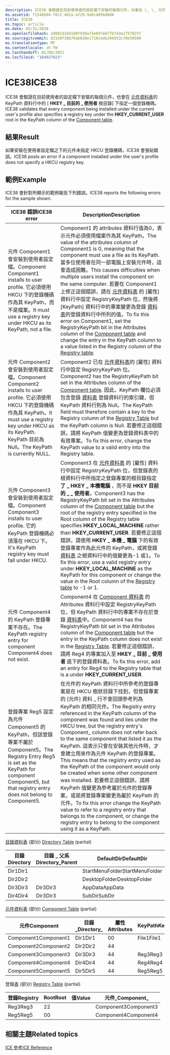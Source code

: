 ```yaml
---
description: ICE38 會驗證在目前使用者的設定檔下安裝的每個元件，也會在 \_ \_ 元件資料表的 KeyPath 資料行中的 [HKEY 目前的使用者根目錄] 下指定一個登錄機碼。
ms.assetid: f1548b04-78c2-461a-a729-9a8c4856d0d8
title: ICE38
ms.topic: article
ms.date: 05/31/2018
ms.openlocfilehash: 2d001d244160f939a73e697e677bf43a1f5f825f
ms.sourcegitcommit: 831e8f3db78ab820e1710cede244553c70e50500
ms.translationtype: MT
ms.contentlocale: zh-TW
ms.lasthandoff: 01/08/2021
ms.locfileid: "104027023"
---
```

# <a name="ice38"></a><span data-ttu-id="f668c-103">ICE38</span><span class="sxs-lookup"><span data-stu-id="f668c-103">ICE38</span></span>

<span data-ttu-id="f668c-104">ICE38 會驗證在目前使用者的設定檔下安裝的每個元件，也會在 [元件資料表](component-table.md)的 KeyPath 資料行中的 [ **HKEY \_ 目前的 \_ 使用者** 根目錄] 下指定一個登錄機碼。</span><span class="sxs-lookup"><span data-stu-id="f668c-104">ICE38 validates that every component being installed under the current user's profile also specifies a registry key under the **HKEY\_CURRENT\_USER** root in the KeyPath column of the [Component table](component-table.md).</span></span>

## <a name="result"></a><span data-ttu-id="f668c-105">結果</span><span class="sxs-lookup"><span data-stu-id="f668c-105">Result</span></span>

<span data-ttu-id="f668c-106">如果安裝在使用者設定檔之下的元件未指定 HKCU 登錄機碼，ICE38 會張貼錯誤。</span><span class="sxs-lookup"><span data-stu-id="f668c-106">ICE38 posts an error if a component installed under the user's profile does not specify a HKCU registry key.</span></span>

## <a name="example"></a><span data-ttu-id="f668c-107">範例</span><span class="sxs-lookup"><span data-stu-id="f668c-107">Example</span></span>

<span data-ttu-id="f668c-108">ICE38 會針對所顯示的範例報告下列錯誤。</span><span class="sxs-lookup"><span data-stu-id="f668c-108">ICE38 reports the following errors for the sample shown.</span></span>



| <span data-ttu-id="f668c-109">ICE38 錯誤</span><span class="sxs-lookup"><span data-stu-id="f668c-109">ICE38 error</span></span>                                                                                                                         | <span data-ttu-id="f668c-110">Description</span><span class="sxs-lookup"><span data-stu-id="f668c-110">Description</span></span>                                                                                                                                                                                                                                                                                                                                                                                                                                                                                                                                                               |
|-------------------------------------------------------------------------------------------------------------------------------------|---------------------------------------------------------------------------------------------------------------------------------------------------------------------------------------------------------------------------------------------------------------------------------------------------------------------------------------------------------------------------------------------------------------------------------------------------------------------------------------------------------------------------------------------------------------------------|
| <span data-ttu-id="f668c-111">元件 Component1 會安裝到使用者設定檔。</span><span class="sxs-lookup"><span data-stu-id="f668c-111">Component Component1 installs to user profile.</span></span> <span data-ttu-id="f668c-112">它必須使用 HKCU 下的登錄機碼作為其 KeyPath，而不是檔案。</span><span class="sxs-lookup"><span data-stu-id="f668c-112">It must use a registry key under HKCU as its KeyPath, not a file.</span></span>                    | <span data-ttu-id="f668c-113">Component1 的 attributes 資料行值為0，表示元件必須使用檔案作為其 KeyPath。</span><span class="sxs-lookup"><span data-stu-id="f668c-113">The value of the attributes column of Component1 is 0, meaning that the component must use a file as its KeyPath.</span></span> <span data-ttu-id="f668c-114">當多位使用者在同一部電腦上安裝元件時，這會造成困難。</span><span class="sxs-lookup"><span data-stu-id="f668c-114">This causes difficulties when multiple users install the component on the same computer.</span></span> <span data-ttu-id="f668c-115">若要在 Component1 上修正這個錯誤，請在 [元件資料表](component-table.md) 的 [屬性] 資料行中設定 RegistryKeyPath 位，然後將 [KeyPath] 資料行中的專案變更為登錄 [資料表](registry-table.md)的登錄資料行中所列的值。</span><span class="sxs-lookup"><span data-stu-id="f668c-115">To fix this error on Component1, set the RegistryKeyPath bit in the Attributes column of the [Component table](component-table.md) and change the entry in the KeyPath column to a value listed in the Registry column of the [Registry table](registry-table.md).</span></span><br/>                                                                                |
| <span data-ttu-id="f668c-116">元件 Component2 會安裝到使用者設定檔。</span><span class="sxs-lookup"><span data-stu-id="f668c-116">Component Component2 installs to user profile.</span></span> <span data-ttu-id="f668c-117">它必須使用 HKCU 下的登錄機碼作為其 KeyPath。</span><span class="sxs-lookup"><span data-stu-id="f668c-117">It must use a registry key under HKCU as its KeyPath.</span></span> <span data-ttu-id="f668c-118">KeyPath 目前為 Null。</span><span class="sxs-lookup"><span data-stu-id="f668c-118">The KeyPath is currently NULL.</span></span> | <span data-ttu-id="f668c-119">Component2 已在 [元件資料表](component-table.md)的 [屬性] 資料行中設定 RegistryKeyPath 位。</span><span class="sxs-lookup"><span data-stu-id="f668c-119">Component2 has the RegistryKeyPath bit set in the Attributes column of the [Component table](component-table.md).</span></span> <span data-ttu-id="f668c-120">因此，KeyPath 欄位必須包含登錄 [資料表](registry-table.md) 登錄資料行的索引鍵，但 KeyPath 資料行則為 Null。</span><span class="sxs-lookup"><span data-stu-id="f668c-120">The KeyPath field must therefore contain a key to the Registry column of the [Registry Table](registry-table.md) but the KeyPath column is Null.</span></span> <span data-ttu-id="f668c-121">若要修正這個錯誤，請將 KeyPath 值變更為登錄資料表中的有效專案。</span><span class="sxs-lookup"><span data-stu-id="f668c-121">To fix this error, change the KeyPath value to a valid entry into the Registry table.</span></span><br/>                                                                                                                                                                                                     |
| <span data-ttu-id="f668c-122">元件 Component3 會安裝到使用者設定檔。</span><span class="sxs-lookup"><span data-stu-id="f668c-122">Component Component3 installs to user profile.</span></span> <span data-ttu-id="f668c-123">它的 KeyPath 登錄機碼必須落在 HKCU 下。</span><span class="sxs-lookup"><span data-stu-id="f668c-123">It's KeyPath registry key must fall under HKCU.</span></span>                                      | <span data-ttu-id="f668c-124">Component3 在 [元件資料表](component-table.md) 的 [屬性] 資料行中設定 RegistryKeyPath 位，但登錄表的根資料行中所指定之登錄專案的根目錄指定 **了 \_ HKEY \_ 本機電腦** ，而不是 **HKEY 目前的 \_ \_ 使用者**。</span><span class="sxs-lookup"><span data-stu-id="f668c-124">Component3 has the RegistryKeyPath bit set in the Attributes column of the [Component table](component-table.md) but the root of the registry entry specified in the Root column of the Registry table specifies **HKEY\_LOCAL\_MACHINE** rather than **HKEY\_CURRENT\_USER**.</span></span> <span data-ttu-id="f668c-125">若要修正這個錯誤，請使用 **HKEY \_ 本機 \_ 電腦** 下的有效登錄專案作為此元件的 KeyPath，或將登錄 [資料表](registry-table.md) 之根資料行中的值變更為-1 或1。</span><span class="sxs-lookup"><span data-stu-id="f668c-125">To fix this error, use a valid registry entry under **HKEY\_LOCAL\_MACHINE** as the KeyPath for this component or change the value in the Root column of the [Registry table](registry-table.md) to -1 or 1.</span></span><br/>                                                                  |
| <span data-ttu-id="f668c-126">元件 Component4 的 KeyPath 登錄專案不存在。</span><span class="sxs-lookup"><span data-stu-id="f668c-126">The KeyPath registry entry for component Component4 does not exist.</span></span>                                                                 | <span data-ttu-id="f668c-127">Component4 在 [Component 資料表](component-table.md) 的 Attributes 資料行中設定 RegistryKeyPath 位，但 KeyPath 資料行中的專案不存在於登錄 [資料表](registry-table.md)中。</span><span class="sxs-lookup"><span data-stu-id="f668c-127">Component4 has the RegistryKeyPath bit set in the Attributes column of the [Component table](component-table.md) but the entry in the KeyPath column does not exist in the [Registry Table](registry-table.md).</span></span> <span data-ttu-id="f668c-128">若要修正這個錯誤，請將 Reg4 的專案加入至 **HKEY \_ 目前 \_ 使用者** 底下的登錄資料表。</span><span class="sxs-lookup"><span data-stu-id="f668c-128">To fix this error, add an entry for Reg4 to the Registry table that is a under **HKEY\_CURRENT\_USER**.</span></span><br/>                                                                                                                                                                                                                                      |
| <span data-ttu-id="f668c-129">登錄專案 Reg5 設定為元件 Component5 的 KeyPath，但該登錄專案不屬於 Component5。</span><span class="sxs-lookup"><span data-stu-id="f668c-129">The Registry Entry Reg5 is set as the KeyPath for component Component5, but that registry entry does not belong to Component5.</span></span>      | <span data-ttu-id="f668c-130">在元件的 KeyPath 資料行中所參考的登錄專案是在 HKCU 樹狀目錄下找到，但登錄專案的 [元件] 資料 \_ 行不會回頭參考列為 KeyPath 的相同元件。</span><span class="sxs-lookup"><span data-stu-id="f668c-130">The Registry entry referenced in the KeyPath column of the component was found and lies under the HKCU tree, but the registry entry's Component\_ column does not refer back to the same component that listed it as the KeyPath.</span></span> <span data-ttu-id="f668c-131">這表示只會在安裝其他元件時，才會建立用來作為元件 KeyPath 的登錄專案。</span><span class="sxs-lookup"><span data-stu-id="f668c-131">This means that the registry entry used as the KeyPath of the component would only be created when some other component was installed.</span></span> <span data-ttu-id="f668c-132">若要修正這個錯誤，請將 KeyPath 值變更為參考屬於元件的登錄專案，或是將登錄專案變更為屬於 KeyPath 的元件。</span><span class="sxs-lookup"><span data-stu-id="f668c-132">To fix this error change the KeyPath value to refer to a registry entry that belongs to the component, or change the registry entry to belong to the component using it as a KeyPath.</span></span><br/> |



 

<span data-ttu-id="f668c-133">[目錄資料表](directory-table.md) (部分) </span><span class="sxs-lookup"><span data-stu-id="f668c-133">[Directory Table](directory-table.md) (partial)</span></span>



| <span data-ttu-id="f668c-134">目錄</span><span class="sxs-lookup"><span data-stu-id="f668c-134">Directory</span></span> | <span data-ttu-id="f668c-135">目錄 \_ 父系</span><span class="sxs-lookup"><span data-stu-id="f668c-135">Directory\_Parent</span></span> | <span data-ttu-id="f668c-136">DefaultDir</span><span class="sxs-lookup"><span data-stu-id="f668c-136">DefaultDir</span></span>      |
|-----------|-------------------|-----------------|
| <span data-ttu-id="f668c-137">Dir1</span><span class="sxs-lookup"><span data-stu-id="f668c-137">Dir1</span></span>      |                   | <span data-ttu-id="f668c-138">StartMenuFolder</span><span class="sxs-lookup"><span data-stu-id="f668c-138">StartMenuFolder</span></span> |
| <span data-ttu-id="f668c-139">Dir2</span><span class="sxs-lookup"><span data-stu-id="f668c-139">Dir2</span></span>      |                   | <span data-ttu-id="f668c-140">DesktopFolder</span><span class="sxs-lookup"><span data-stu-id="f668c-140">DesktopFolder</span></span>   |
| <span data-ttu-id="f668c-141">Dir3</span><span class="sxs-lookup"><span data-stu-id="f668c-141">Dir3</span></span>      | <span data-ttu-id="f668c-142">Dir3</span><span class="sxs-lookup"><span data-stu-id="f668c-142">Dir3</span></span>              | <span data-ttu-id="f668c-143">AppData</span><span class="sxs-lookup"><span data-stu-id="f668c-143">AppData</span></span>         |
| <span data-ttu-id="f668c-144">Dir4</span><span class="sxs-lookup"><span data-stu-id="f668c-144">Dir4</span></span>      | <span data-ttu-id="f668c-145">Dir3</span><span class="sxs-lookup"><span data-stu-id="f668c-145">Dir3</span></span>              | <span data-ttu-id="f668c-146">SubDir</span><span class="sxs-lookup"><span data-stu-id="f668c-146">SubDir</span></span>          |



 

<span data-ttu-id="f668c-147">[元件資料表](component-table.md) (部分) </span><span class="sxs-lookup"><span data-stu-id="f668c-147">[Component Table](component-table.md) (partial)</span></span>



| <span data-ttu-id="f668c-148">元件</span><span class="sxs-lookup"><span data-stu-id="f668c-148">Component</span></span>  | <span data-ttu-id="f668c-149">目錄\_</span><span class="sxs-lookup"><span data-stu-id="f668c-149">Directory\_</span></span> | <span data-ttu-id="f668c-150">屬性</span><span class="sxs-lookup"><span data-stu-id="f668c-150">Attributes</span></span> | <span data-ttu-id="f668c-151">KeyPath</span><span class="sxs-lookup"><span data-stu-id="f668c-151">KeyPath</span></span> |
|------------|-------------|------------|---------|
| <span data-ttu-id="f668c-152">Component1</span><span class="sxs-lookup"><span data-stu-id="f668c-152">Component1</span></span> | <span data-ttu-id="f668c-153">Dir1</span><span class="sxs-lookup"><span data-stu-id="f668c-153">Dir1</span></span>        | <span data-ttu-id="f668c-154">0</span><span class="sxs-lookup"><span data-stu-id="f668c-154">0</span></span>          | <span data-ttu-id="f668c-155">File1</span><span class="sxs-lookup"><span data-stu-id="f668c-155">File1</span></span>   |
| <span data-ttu-id="f668c-156">Component2</span><span class="sxs-lookup"><span data-stu-id="f668c-156">Component2</span></span> | <span data-ttu-id="f668c-157">Dir2</span><span class="sxs-lookup"><span data-stu-id="f668c-157">Dir2</span></span>        | <span data-ttu-id="f668c-158">4</span><span class="sxs-lookup"><span data-stu-id="f668c-158">4</span></span>          |         |
| <span data-ttu-id="f668c-159">Component3</span><span class="sxs-lookup"><span data-stu-id="f668c-159">Component3</span></span> | <span data-ttu-id="f668c-160">Dir3</span><span class="sxs-lookup"><span data-stu-id="f668c-160">Dir3</span></span>        | <span data-ttu-id="f668c-161">4</span><span class="sxs-lookup"><span data-stu-id="f668c-161">4</span></span>          | <span data-ttu-id="f668c-162">Reg3</span><span class="sxs-lookup"><span data-stu-id="f668c-162">Reg3</span></span>    |
| <span data-ttu-id="f668c-163">Component4</span><span class="sxs-lookup"><span data-stu-id="f668c-163">Component4</span></span> | <span data-ttu-id="f668c-164">Dir4</span><span class="sxs-lookup"><span data-stu-id="f668c-164">Dir4</span></span>        | <span data-ttu-id="f668c-165">4</span><span class="sxs-lookup"><span data-stu-id="f668c-165">4</span></span>          | <span data-ttu-id="f668c-166">Reg4</span><span class="sxs-lookup"><span data-stu-id="f668c-166">Reg4</span></span>    |
| <span data-ttu-id="f668c-167">Component5</span><span class="sxs-lookup"><span data-stu-id="f668c-167">Component5</span></span> | <span data-ttu-id="f668c-168">Dir5</span><span class="sxs-lookup"><span data-stu-id="f668c-168">Dir5</span></span>        | <span data-ttu-id="f668c-169">4</span><span class="sxs-lookup"><span data-stu-id="f668c-169">4</span></span>          | <span data-ttu-id="f668c-170">Reg5</span><span class="sxs-lookup"><span data-stu-id="f668c-170">Reg5</span></span>    |



 

<span data-ttu-id="f668c-171">登錄[表](registry-table.md) (部分) </span><span class="sxs-lookup"><span data-stu-id="f668c-171">[Registry Table](registry-table.md) (partial)</span></span>



| <span data-ttu-id="f668c-172">登錄</span><span class="sxs-lookup"><span data-stu-id="f668c-172">Registry</span></span> | <span data-ttu-id="f668c-173">Root</span><span class="sxs-lookup"><span data-stu-id="f668c-173">Root</span></span> | <span data-ttu-id="f668c-174">值</span><span class="sxs-lookup"><span data-stu-id="f668c-174">Value</span></span> | <span data-ttu-id="f668c-175">元件\_</span><span class="sxs-lookup"><span data-stu-id="f668c-175">Component\_</span></span> |
|----------|------|-------|-------------|
| <span data-ttu-id="f668c-176">Reg3</span><span class="sxs-lookup"><span data-stu-id="f668c-176">Reg3</span></span>     | <span data-ttu-id="f668c-177">2</span><span class="sxs-lookup"><span data-stu-id="f668c-177">2</span></span>    |       | <span data-ttu-id="f668c-178">Component3</span><span class="sxs-lookup"><span data-stu-id="f668c-178">Component3</span></span>  |
| <span data-ttu-id="f668c-179">Reg5</span><span class="sxs-lookup"><span data-stu-id="f668c-179">Reg5</span></span>     | <span data-ttu-id="f668c-180">0</span><span class="sxs-lookup"><span data-stu-id="f668c-180">0</span></span>    |       | <span data-ttu-id="f668c-181">Component4</span><span class="sxs-lookup"><span data-stu-id="f668c-181">Component4</span></span>  |



 

## <a name="related-topics"></a><span data-ttu-id="f668c-182">相關主題</span><span class="sxs-lookup"><span data-stu-id="f668c-182">Related topics</span></span>

<dl> <dt>

[<span data-ttu-id="f668c-183">ICE 參考</span><span class="sxs-lookup"><span data-stu-id="f668c-183">ICE Reference</span></span>](ice-reference.md)
</dt> </dl>

 

 




